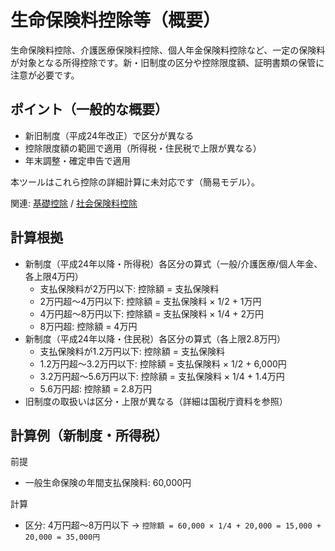 # 生命保険料控除等（概要）

生命保険料控除、介護医療保険料控除、個人年金保険料控除など、一定の保険料が対象となる所得控除です。新・旧制度の区分や控除限度額、証明書類の保管に注意が必要です。

## ポイント（一般的な概要）
- 新旧制度（平成24年改正）で区分が異なる
- 控除限度額の範囲で適用（所得税・住民税で上限が異なる）
- 年末調整・確定申告で適用

本ツールはこれら控除の詳細計算に未対応です（簡易モデル）。

関連: [基礎控除](基礎控除.md) / [社会保険料控除](社会保険料控除.md)

## 計算根拠
- 新制度（平成24年以降・所得税）各区分の算式（一般/介護医療/個人年金、各上限4万円）
  - 支払保険料が2万円以下: 控除額 = 支払保険料
  - 2万円超〜4万円以下: 控除額 = 支払保険料 × 1/2 + 1万円
  - 4万円超〜8万円以下: 控除額 = 支払保険料 × 1/4 + 2万円
  - 8万円超: 控除額 = 4万円
- 新制度（平成24年以降・住民税）各区分の算式（各上限2.8万円）
  - 支払保険料が1.2万円以下: 控除額 = 支払保険料
  - 1.2万円超〜3.2万円以下: 控除額 = 支払保険料 × 1/2 + 6,000円
  - 3.2万円超〜5.6万円以下: 控除額 = 支払保険料 × 1/4 + 1.4万円
  - 5.6万円超: 控除額 = 2.8万円
- 旧制度の取扱いは区分・上限が異なる（詳細は国税庁資料を参照）

## 計算例（新制度・所得税）
前提
- 一般生命保険の年間支払保険料: 60,000円

計算
- 区分: 4万円超〜8万円以下 → `控除額 = 60,000 × 1/4 + 20,000 = 15,000 + 20,000 = 35,000円`
